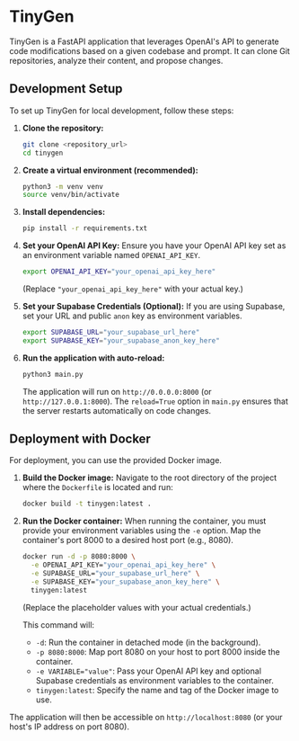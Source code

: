 # TinyGen

TinyGen is a FastAPI application that leverages OpenAI's API to generate code modifications based on a given codebase and prompt. It can clone Git repositories, analyze their content, and propose changes.

## Development Setup

To set up TinyGen for local development, follow these steps:

1.  **Clone the repository:**
    ```bash
    git clone <repository_url>
    cd tinygen
    ```

2.  **Create a virtual environment (recommended):**
    ```bash
    python3 -m venv venv
    source venv/bin/activate
    ```

3.  **Install dependencies:**
    ```bash
    pip install -r requirements.txt
    ```

4.  **Set your OpenAI API Key:**
    Ensure you have your OpenAI API key set as an environment variable named `OPENAI_API_KEY`.
    ```bash
    export OPENAI_API_KEY="your_openai_api_key_here"
    ```
    (Replace `"your_openai_api_key_here"` with your actual key.)

5.  **Set your Supabase Credentials (Optional):**
    If you are using Supabase, set your URL and public `anon` key as environment variables.
    ```bash
    export SUPABASE_URL="your_supabase_url_here"
    export SUPABASE_KEY="your_supabase_anon_key_here"
    ```

6.  **Run the application with auto-reload:**
    ```bash
    python3 main.py
    ```
    The application will run on `http://0.0.0.0:8000` (or `http://127.0.0.1:8000`). The `reload=True` option in `main.py` ensures that the server restarts automatically on code changes.

## Deployment with Docker

For deployment, you can use the provided Docker image.

1.  **Build the Docker image:**
    Navigate to the root directory of the project where the `Dockerfile` is located and run:
    ```bash
    docker build -t tinygen:latest .
    ```

2.  **Run the Docker container:**
    When running the container, you must provide your environment variables using the `-e` option. Map the container's port 8000 to a desired host port (e.g., 8080).

    ```bash
    docker run -d -p 8080:8000 \
      -e OPENAI_API_KEY="your_openai_api_key_here" \
      -e SUPABASE_URL="your_supabase_url_here" \
      -e SUPABASE_KEY="your_supabase_anon_key_here" \
      tinygen:latest
    ```
    (Replace the placeholder values with your actual credentials.)

    This command will:
    *   `-d`: Run the container in detached mode (in the background).
    *   `-p 8080:8000`: Map port 8080 on your host to port 8000 inside the container.
    *   `-e VARIABLE="value"`: Pass your OpenAI API key and optional Supabase credentials as environment variables to the container.
    *   `tinygen:latest`: Specify the name and tag of the Docker image to use.

The application will then be accessible on `http://localhost:8080` (or your host's IP address on port 8080).
